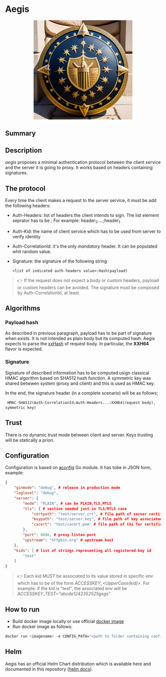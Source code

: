 # Aegis

<p align="center">
  <img src="images/logo.jpeg" alt="Logo" width="320px" height="320px">
</p>

## Summary

## Description

*aegis* proposes a minimal authentication protocol between the client service and the server it is going to proxy. It works based on headers containing signatures.

## The protocol

Every time the client makes a request to the server service, it must be add the following headers:

- Auth-Headers: list of headers the client intends to sign. The list element seprator has to be *;*
For example: header<sub>1</sub>;....;header<sub>1</sub>
- Auth-Kid: the name of client service which has to be used from server to verify identity
- Auth-CorrelationId: it's the only *mandatory* header. It can be populated whit random value.
- Signature: the signature of the following string
  
      <list of indicated auth headers value>:Hash(payload)

> 👉 If the request does not expect a body or custom headers, payload or custom headers can be avoided. The signature must be composed by Auth-CorrelationId, at least.

## Algorithms

### Payload hash

As described in previous paragraph, payload has to be part of signature when exists. It is not intended as plain body but its computed hash.
Aegis expects to parse the [xxHash](https://xxhash.com/) of request body. In particular, the **XXH64** flavor is expected.

### Signature

Signature of described information has to be computed usign classical HMAC algorithm based on SHA512 hash function. A symmetric key was shared betwwen system (proxy and client) and this is used as HMAC key.

In the end, the signature header (in a complete scenario) will be as follows;

```
 HMAC-SHA512(Auth-CorrelationId;Auth-Headers...:XXH64(request body), symmetric key)
```

## Trust

There is no dynamic trust mode between client and server. Keys trusting will be statically a priori.

## Configuration

Configuration is based on [aconfig](https://github.com/cristalhq/aconfig) Go module. It has tobe in JSON form, example:

```json
{
    "ginmode": "debug", # release in production mode
    "loglevel": "debug",
    "server": {
        "mode": "PLAIN", # can be PLAIN,TLS,MTLS
        "tls": { # section needed just in TLS/MTLS case
            "certpath": "test/server.crt", # file path of server certificate
            "keypath": "test/server.key", # file path of key associated with server certificate
            "cacert": "test/cacert.pem" # file path of CAs for certificate verification (MTLS)
        },
        "port": 8080, # proxy listen port
        "upstream": "httpbin.org" # upstream host
    },
    "kids": [ # list of strings representing all registered key id
        "test"
    ]
}
```

> 👉 Each kid MUST be associated to its value stored in specific env which has to be of the form *ACCESSKEY_<UpperCase(kid)>*. For example: if the kid is "test", the associated env will be *ACCESSKEY_TEST="abcde1242352525gsgs"*

## How to run

- Build docker image locally or use official [docker image](https://hub.docker.com/repository/docker/matteos93/aegis)
- Run docker image as follows:

```bash
docker run <imagename> -e CONFIG_PATH="<path to folder containing config.json>" -e ACCESSKEY_<KID1>="<secret value>" ... -e ACCESSKEY_<KIDn>="<secret value>" -p 8080:8080
```

## Helm

Aegis has an official Helm Chart distribution which is available here and documented in this repository ([helm docs](aegis/README.md)).

